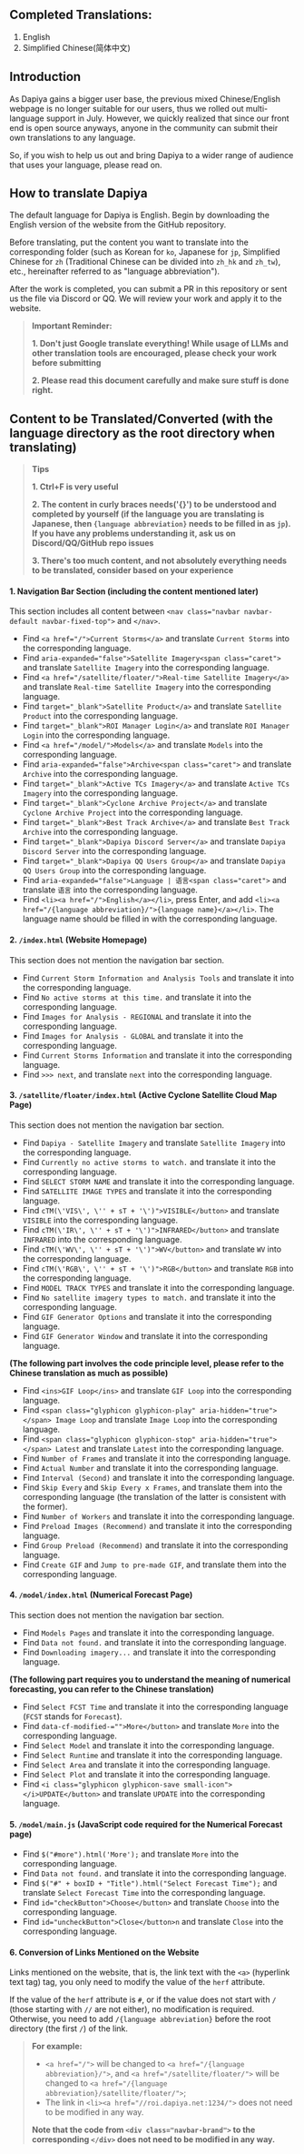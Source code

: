 ## Completed Translations:

1. English
2. Simplified Chinese(简体中文)

## Introduction

As Dapiya gains a bigger user base, the previous mixed Chinese/English webpage is no longer suitable for our users, thus we rolled out multi-language support in July. However, we quickly realized that since our front end is open source anyways, anyone in the community can submit their own translations to any language.

So, if you wish to help us out and bring Dapiya to a wider range of audience that uses your language, please read on.

## How to translate Dapiya

The default language for Dapiya is English. Begin by downloading the English version of the website from the GitHub repository.

Before translating, put the content you want to translate into the corresponding folder (such as Korean for `ko`, Japanese for `jp`, Simplified Chinese for `zh` (Traditional Chinese can be divided into `zh_hk` and `zh_tw`), etc., hereinafter referred to as "language abbreviation").

After the work is completed, you can submit a PR in this repository or sent us the file via Discord or QQ.  We will review your work and apply it to the website.

> **Important Reminder:**
> 
> **1. Don't just Google translate everything! While usage of LLMs and other translation tools are encouraged, please check your work before submitting**
> 
> **2. Please read this document carefully and make sure stuff is done right.**

## Content to be Translated/Converted (with the language directory as the root directory when translating)

> **Tips**
> 
> **1. Ctrl+F is very useful**
> 
> **2. The content in curly braces needs('{}') to be understood and completed by yourself (if the language you are translating is Japanese, then `{language abbreviation}` needs to be filled in as `jp`). If you have any problems understanding it, ask us on Discord/QQ/GitHub repo issues**
> 
> **3. There's too much content, and not absolutely everything needs to be translated, consider based on your experience**

#### 1. Navigation Bar Section (including the content mentioned later)

This section includes all content between `<nav class="navbar navbar-default navbar-fixed-top">` and `</nav>`.

* Find `<a href="/">Current Storms</a>` and translate `Current Storms` into the corresponding language.
* Find `aria-expanded="false">Satellite Imagery<span class="caret">` and translate `Satellite Imagery` into the corresponding language.
* Find `<a href="/satellite/floater/">Real-time Satellite Imagery</a>` and translate `Real-time Satellite Imagery` into the corresponding language.
* Find `target="_blank">Satellite Product</a>` and translate `Satellite Product` into the corresponding language.
* Find `target="_blank">ROI Manager Login</a>` and translate `ROI Manager Login` into the corresponding language.
* Find `<a href="/model/">Models</a>` and translate `Models` into the corresponding language.
* Find `aria-expanded="false">Archive<span class="caret">` and translate `Archive` into the corresponding language.
* Find `target="_blank">Active TCs Imagery</a>` and translate `Active TCs Imagery` into the corresponding language.
* Find `target="_blank">Cyclone Archive Project</a>` and translate `Cyclone Archive Project` into the corresponding language.
* Find `target="_blank">Best Track Archive</a>` and translate `Best Track Archive` into the corresponding language.
* Find `target="_blank">Dapiya Discord Server</a>` and translate `Dapiya Discord Server` into the corresponding language.
* Find `target="_blank">Dapiya QQ Users Group</a>` and translate `Dapiya QQ Users Group` into the corresponding language.
* Find `aria-expanded="false">Language | 语言<span class="caret">` and translate `语言` into the corresponding language.
* Find `<li><a href="/">English</a></li>`, press Enter, and add `<li><a href="/{language abbreviation}/">{language name}</a></li>`. The language name should be filled in with the corresponding language.

#### 2. `/index.html` (Website Homepage)

This section does not mention the navigation bar section.

* Find `Current Storm Information and Analysis Tools` and translate it into the corresponding language.
* Find `No active storms at this time.` and translate it into the corresponding language.
* Find `Images for Analysis - REGIONAL` and translate it into the corresponding language.
* Find `Images for Analysis - GLOBAL` and translate it into the corresponding language.
* Find `Current Storms Information` and translate it into the corresponding language.
* Find `>>> next`, and translate `next` into the corresponding language.

#### 3. `/satellite/floater/index.html` (Active Cyclone Satellite Cloud Map Page)

This section does not mention the navigation bar section.

* Find `Dapiya - Satellite Imagery` and translate `Satellite Imagery` into the corresponding language.
* Find `Currently no active storms to watch.` and translate it into the corresponding language.
* Find `SELECT STORM NAME` and translate it into the corresponding language.
* Find `SATELLITE IMAGE TYPES` and translate it into the corresponding language.
* Find `cTM(\'VIS\', \'' + sT + '\')">VISIBLE</button>` and translate `VISIBLE` into the corresponding language.
* Find `cTM(\'IR\', \'' + sT + '\')">INFRARED</button>` and translate `INFRARED` into the corresponding language.
* Find `cTM(\'WV\', \'' + sT + '\')">WV</button>` and translate `WV` into the corresponding language.
* Find `cTM(\'RGB\', \'' + sT + '\')">RGB</button>` and translate `RGB` into the corresponding language.
* Find `MODEL TRACK TYPES` and translate it into the corresponding language.
* Find `No satellite imagery types to match.` and translate it into the corresponding language.
* Find `GIF Generator Options` and translate it into the corresponding language.
* Find `GIF Generator Window` and translate it into the corresponding language.

**(The following part involves the code principle level, please refer to the Chinese translation as much as possible)**

* Find `<ins>GIF Loop</ins>` and translate `GIF Loop` into the corresponding language.
* Find `<span class="glyphicon glyphicon-play" aria-hidden="true"></span> Image Loop` and translate `Image Loop` into the corresponding language.
* Find `<span class="glyphicon glyphicon-stop" aria-hidden="true"></span> Latest` and translate `Latest` into the corresponding language.
* Find `Number of Frames` and translate it into the corresponding language.
* Find `Actual Number` and translate it into the corresponding language.
* Find `Interval (Second)` and translate it into the corresponding language.
* Find `Skip Every` and `Skip Every x Frames`, and translate them into the corresponding language (the translation of the latter is consistent with the former).
* Find `Number of Workers` and translate it into the corresponding language.
* Find `Preload Images (Recommend)` and translate it into the corresponding language.
* Find `Group Preload (Recommend)` and translate it into the corresponding language.
* Find `Create GIF` and `Jump to pre-made GIF`, and translate them into the corresponding language.

#### 4. `/model/index.html` (Numerical Forecast Page)

This section does not mention the navigation bar section.

* Find `Models Pages` and translate it into the corresponding language.
* Find `Data not found.` and translate it into the corresponding language.
* Find `Downloading imagery...` and translate it into the corresponding language.

**(The following part requires you to understand the meaning of numerical forecasting, you can refer to the Chinese translation)**

* Find `Select FCST Time` and translate it into the corresponding language (`FCST` stands for `Forecast`).
* Find `data-cf-modified-="">More</button>` and translate `More` into the corresponding language.
* Find `Select Model` and translate it into the corresponding language.
* Find `Select Runtime` and translate it into the corresponding language.
* Find `Select Area` and translate it into the corresponding language.
* Find `Select Plot` and translate it into the corresponding language.
* Find `<i class="glyphicon glyphicon-save small-icon"></i>UPDATE</button>` and translate `UPDATE` into the corresponding language.

#### 5. `/model/main.js` (JavaScript code required for the Numerical Forecast page)

* Find `$("#more").html('More');` and translate `More` into the corresponding language.
* Find `Data not found.` and translate it into the corresponding language.
* Find `$("#" + boxID + "Title").html("Select Forecast Time");` and translate `Select Forecast Time` into the corresponding language.
* Find `id="checkButton">Choose</button>` and translate `Choose` into the corresponding language.
* Find `id="uncheckButton">Close</button>n` and translate `Close` into the corresponding language.

#### 6. Conversion of Links Mentioned on the Website

Links mentioned on the website, that is, the link text with the `<a>` (hyperlink text tag) tag, you only need to modify the value of the `herf` attribute.

If the value of the `herf` attribute is `#`, or if the value does not start with `/` (those starting with `//` are not either), no modification is required. Otherwise, you need to add `/{language abbreviation}` before the root directory (the first `/`) of the link.

> **For example:**
> 
> * `<a href="/">` will be changed to `<a href="/{language abbreviation}/">`, and `<a href="/satellite/floater/">` will be changed to `<a href="/{language abbreviation}/satellite/floater/">`;
> * The link in `<li><a href="//roi.dapiya.net:1234/">` does not need to be modified in any way.
> 
> **Note that the code from `<div class="navbar-brand">` to the corresponding `</div>` does not need to be modified in any way.**
